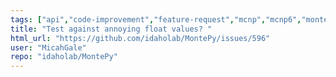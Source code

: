 ```yaml
---
tags: ["api","code-improvement","feature-request","mcnp","mcnp6","monte-carlo","neutronics","radiation-transport"]
title: "Test against annoying float values? "
html_url: "https://github.com/idaholab/MontePy/issues/596"
user: "MicahGale"
repo: "idaholab/MontePy"
---
```


